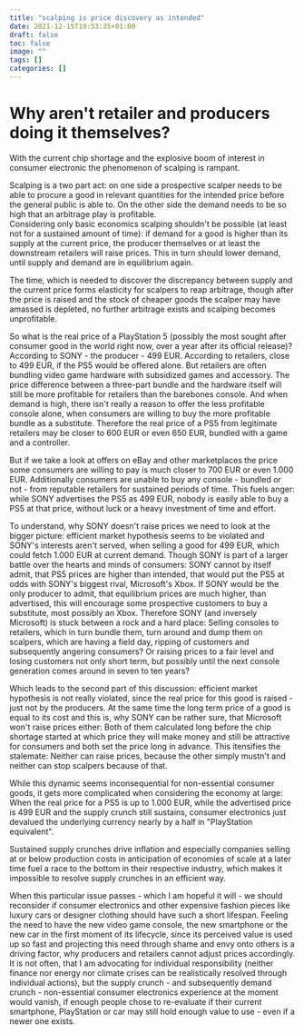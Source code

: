 ```yaml
---
title: "scalping is price discovery as intended"
date: 2021-12-15T19:53:35+01:00
draft: false
toc: false
image: ""
tags: []
categories: []
---
```


# Why aren't retailer and producers doing it themselves?
<!--more-->
With the current chip shortage and the explosive boom of interest in consumer electronic the phenomenon of scalping is rampant.

Scalping is a two part act: on one side a prospective scalper needs to be able to procure a good in relevant quantities for the intended price before the general public is able to. On the other side the demand needs to be so high that an arbitrage play is profitable.<br />
Considering only basic economics scalping shouldn't be possible (at least not for a sustained amount of time): if demand for a good is higher than its supply at the current price, the producer themselves or at least the downstream retailers will raise prices. This in turn should lower demand, until supply and demand are in equilibrium again.

The time, which is needed to discover the discrepancy between supply and the current price forms elasticity for scalpers to reap arbitrage, though after the price is raised and the stock of cheaper goods the scalper may have amassed is depleted, no further arbitrage exists and scalping becomes unprofitable.

So what is the real price of a PlayStation 5 (possibly the most sought after consumer good in the world right now, over a year after its official release)? According to SONY - the producer - 499 EUR. According to retailers, close to 499 EUR, if the PS5 would be offered alone. But retailers are often bundling video game hardware with subsidized games and accessory. The price difference between a three-part bundle and the hardware itself will still be more profitable for retailers than the barebones console. And when demand is high, there isn't really a reason to offer the less profitable console alone, when consumers are willing to buy the more profitable bundle as a substitute. Therefore the real price of a PS5 from legitimate retailers may be closer to 600 EUR or even 650 EUR, bundled with a game and a controller.

But if we take a look at offers on eBay and other marketplaces the price some consumers are willing to pay is much closer to 700 EUR or even 1.000 EUR. Additionally consumers are unable to buy any console - bundled or not - from reputable retailers for sustained periods of time. This fuels anger: while SONY advertises the PS5 as 499 EUR, nobody is easily able to buy a PS5 at that price, without luck or a heavy investment of time and effort.

To understand, why SONY doesn't raise prices we need to look at the bigger picture: efficient market hypothesis seems to be violated and SONY's interests aren't served, when selling a good for 499 EUR, which could fetch 1.000 EUR at current demand. Though SONY is part of a larger battle over the hearts and minds of consumers: SONY cannot by itself admit, that PS5 prices are higher than intended, that would put the PS5 at odds with SONY's biggest rival, Microsoft's Xbox. If SONY would be the only producer to admit, that equilibrium prices are much higher, than advertised, this will encourage some prospective customers to buy a substitute, most possibly an Xbox. Therefore SONY (and inversely Microsoft) is stuck between a rock and a hard place: Selling consoles to retailers, which in turn bundle them, turn around and dump them on scalpers, which are having a field day, ripping of customers and subsequently angering consumers? Or raising prices to a fair level and losing customers not only short term, but possibly until the next console generation comes around in seven to ten years?

Which leads to the second part of this discussion: efficient market hypothesis is not really violated, since the real price for this good is raised - just not by the producers. At the same time the long term price of a good is equal to its cost and this is, why SONY can be rather sure, that Microsoft won't raise prices either: Both of them calculated long before the chip shortage started at which price they will make money and still be attractive for consumers and both set the price long in advance. This itensifies the stalemate: Neither can raise prices, because the other simply mustn't and neither can stop scalpers because of that.

While this dynamic seems inconsequential for non-essential consumer goods, it gets more complicated when considering the economy at large: When the real price for a PS5 is up to 1.000 EUR, while the advertised price is 499 EUR and the supply crunch still sustains, consumer electronics just devalued the underlying currency nearly by a half in "PlayStation equivalent".

Sustained supply crunches drive inflation and especially companies selling at or below production costs in anticipation of economies of scale at a later time fuel a race to the bottom in their respective industry, which makes it impossible to resolve supply crunches in an efficient way.

When this particular issue passes - which I am hopeful it will - we should reconsider if consumer electronics and other expensive fashion pieces like luxury cars or designer clothing should have such a short lifespan. Feeling the need to have the new video game console, the new smartphone or the new car in the first moment of its lifecycle, since its perceived value is used up so fast and projecting this need through shame and envy onto others is a driving factor, why producers and retailers cannot adjust prices accordingly.<br />
It is not often, that I am advocating for individual responsibility (neither finance nor energy nor climate crises can be realistically resolved through individual actions), but the supply crunch - and subsequently demand crunch - non-essential consumer electronics experience at the moment would vanish, if enough people chose to re-evaluate if their current smartphone, PlayStation or car may still hold enough value to use - even if a newer one exists.
